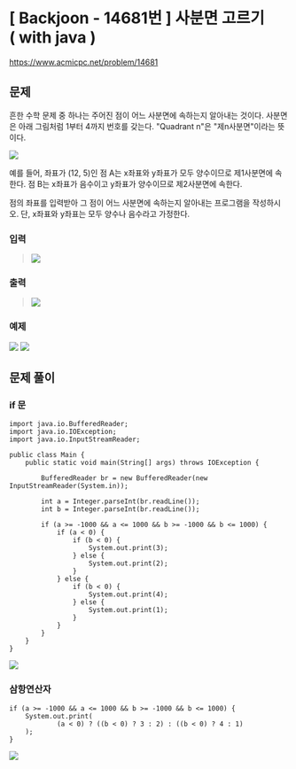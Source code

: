 # \[ Backjoon - 14681번 \] 사분면 고르기 ( with java )
https://www.acmicpc.net/problem/14681
## 문제

흔한 수학 문제 중 하나는 주어진 점이 어느 사분면에 속하는지 알아내는 것이다. 사분면은 아래 그림처럼 1부터 4까지 번호를 갖는다. "Quadrant n"은 "제n사분면"이라는 뜻이다.

![](https://i.imgur.com/wAdGcbM.png)


예를 들어, 좌표가 (12, 5)인 점 A는 x좌표와 y좌표가 모두 양수이므로 제1사분면에 속한다. 점 B는 x좌표가 음수이고 y좌표가 양수이므로 제2사분면에 속한다.

점의 좌표를 입력받아 그 점이 어느 사분면에 속하는지 알아내는 프로그램을 작성하시오. 단, x좌표와 y좌표는 모두 양수나 음수라고 가정한다.
### 입력 
> ![](https://i.imgur.com/bVe66l6.png)
>
### 출력 
> 
> ![](https://i.imgur.com/zGcPbzW.png)
> 

### 예제
![](https://i.imgur.com/TMbCVSS.png)  ![](https://i.imgur.com/ctvyZaN.png)

## 문제 풀이
### if 문
```
import java.io.BufferedReader;  
import java.io.IOException;  
import java.io.InputStreamReader;  
  
public class Main {  
    public static void main(String[] args) throws IOException {  
  
        BufferedReader br = new BufferedReader(new InputStreamReader(System.in));  
  
        int a = Integer.parseInt(br.readLine());  
        int b = Integer.parseInt(br.readLine());  
  
        if (a >= -1000 && a <= 1000 && b >= -1000 && b <= 1000) {  
            if (a < 0) {  
                if (b < 0) {  
                    System.out.print(3);  
                } else {  
                    System.out.print(2);  
                }  
            } else {  
                if (b < 0) {  
                    System.out.print(4);  
                } else {  
                    System.out.print(1);  
                }  
            }  
        }  
    }  
}
```

![](https://i.imgur.com/SxbI1d8.png)

### 삼항연산자
```
if (a >= -1000 && a <= 1000 && b >= -1000 && b <= 1000) {  
	System.out.print(  
	        (a < 0) ? ((b < 0) ? 3 : 2) : ((b < 0) ? 4 : 1)  
	);
}
```

![](https://i.imgur.com/hc4nsNi.png)
